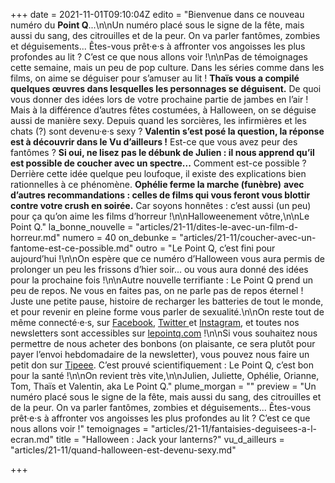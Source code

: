 +++
date = 2021-11-01T09:10:04Z
edito = "Bienvenue dans ce nouveau numéro du **Point Q**...\n\nUn numéro placé sous le signe de la fête, mais aussi du sang, des citrouilles et de la peur. On va parler fantômes, zombies et déguisements... Êtes-vous prêt·e·s à affronter vos angoisses les plus profondes au lit&nbsp;? C’est ce que nous allons voir&nbsp;!\n\nPas de témoignages cette semaine, mais un peu de pop culture. Dans les séries comme dans les films, on aime se déguiser pour s’amuser au lit&nbsp;! **Thaïs vous a compilé quelques œuvres dans lesquelles les personnages se déguisent.** De quoi vous donner des idées lors de votre prochaine partie de jambes en l’air&nbsp;! Mais à la différence d’autres fêtes costumées, à Halloween, on se déguise aussi de manière sexy. Depuis quand les sorcières, les infirmières et les chats (?) sont devenu·e·s sexy&nbsp;? **Valentin s’est posé la question, la réponse est à découvrir dans le Vu d’ailleurs&nbsp;!** Est-ce que vous avez peur des fantômes&nbsp;? **Si oui, ne lisez pas le débunk de Julien&nbsp;: il nous apprend qu’il est possible de coucher avec un spectre...** Comment est-ce possible&nbsp;? Derrière cette idée quelque peu loufoque, il existe des explications bien rationnelles à ce phénomène. **Ophélie ferme la marche (funèbre)** **avec d’autres recommandations&nbsp;: celles de films qui vous feront vous blottir contre votre crush en soirée.** Car soyons honnêtes&nbsp;: c’est aussi (un peu) pour ça qu’on aime les films d’horreur&nbsp;!\n\nHalloweenement vôtre,\n\nLe Point Q."
la_bonne_nouvelle = "articles/21-11/dites-le-avec-un-film-d-horreur.md"
numero = 40
on_debunke = "articles/21-11/coucher-avec-un-fantome-est-ce-possible.md"
outro = "Le Point Q, c’est fini pour aujourd’hui&nbsp;!\n\nOn espère que ce numéro d’Halloween vous aura permis de prolonger un peu les frissons d’hier soir... ou vous aura donné des idées pour la prochaine fois&nbsp;!\n\nAutre nouvelle terrifiante&nbsp;: Le Point Q prend un peu de repos. Ne vous en faites pas, on ne parle pas de repos éternel&nbsp;! Juste une petite pause, histoire de recharger les batteries de tout le monde, et pour revenir en pleine forme vous parler de sexualité.\n\nOn reste tout de même connecté·e·s, sur [Facebook](https://www.facebook.com/lepointq.news/), [Twitter ](https://twitter.com/LePointQ)et [Instagram](https://www.instagram.com/lepoint.q/?hl=fr), et toutes nos newsletters sont accessibles sur [lepointq.com](https://lepointq.com/)&nbsp;!\n\nSi vous souhaitez nous permettre de nous acheter des bonbons (on plaisante, ce sera plutôt pour payer l’envoi hebdomadaire de la newsletter), vous pouvez nous faire un petit don sur [Tipeee](https://fr.tipeee.com/le-point-q). C’est prouvé scientifiquement&nbsp;: Le Point Q, c’est bon pour la santé&nbsp;!\n\nOn revient très vite,\n\nJulien, Juliette, Ophélie, Orianne, Tom, Thaïs et Valentin, aka Le Point Q."
plume_morgan = ""
preview = "Un numéro placé sous le signe de la fête, mais aussi du sang, des citrouilles et de la peur. On va parler fantômes, zombies et déguisements... Êtes-vous prêt·e·s à affronter vos angoisses les plus profondes au lit&nbsp;? C’est ce que nous allons voir&nbsp;!"
temoignages = "articles/21-11/fantaisies-deguisees-a-l-ecran.md"
title = "Halloween&nbsp;: Jack your lanterns?"
vu_d_ailleurs = "articles/21-11/quand-halloween-est-devenu-sexy.md"

+++
